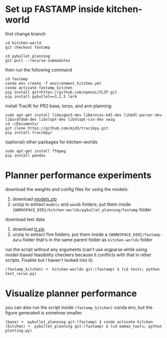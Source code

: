 # Set up FASTAMP inside kitchen-world

first change branch 

```shell
cd kitchen-world
git checkout fastamp

cd pybullet_planning
git pull --recurse-submodules
```
    
then run the following command

```shell
cd fastamp
conda env create -f environment_kitchen.yml
conda activate fastamp_kitchen
pip install git+https://github.com/openai/CLIP.git
pip install pybullet==3.2.5 lark
```

install TracIK for PR2 base, torso, and arm planning:

```shell
sudo apt-get install libeigen3-dev liborocos-kdl-dev libkdl-parser-dev liburdfdom-dev libnlopt-dev libnlopt-cxx-dev swig
cd ~/Documents/
git clone https://github.com/mjd3/tracikpy.git
pip install tracikpy/
```


(optional) other packages for kitchen-worlds 

```shell
sudo apt-get install ffmpeg
pip install pandas
```

# Planner performance experiments

download the weights and config files for using the models:
1. download [models.zip](https://drive.google.com/file/d/1bfwjqha-M_xP-a98fyB4E2UrPdhsXXEk/view?usp=sharing)
2. unzip to extract `models` and `wandb` folders; put them inside `{WORKSPACE_DIR}/kitchen-worlds/pybullet_planning/fastamp` folder 

download test data
1. download [tt.zip](https://drive.google.com/file/d/1Qv7226n8SwvAnLcgZWPIkeko7Iaw_Gak/view?usp=sharing)
2. unzip to extract five folders; put them inside a `{WORKSPACE_DIR}/fastamp-data` folder that's in the same parent folder as `kitchen-worlds` folder

run the script without any arguments (can't use argparse while using model-based feasibility checkers because it conflicts with that in other scripts. Fixable but I haven't looked into it).

```shell
(fastamp_kitchen) ➜  kitchen-worlds git:(fastamp) $ (cd tests; python test_rerun.py)
```

# Visualize planner performance

you can also run the script inside `(fastamp_kitchen)` conda env, but the figure generated is somehow smaller.

```shell
(base) ➜  pybullet_planning git:(fastamp) $ conda activate kitchen
(kitchen) ➜  pybullet_planning git:(fastamp) $ (cd mamao_tools; python plotting.py)
```